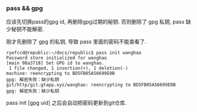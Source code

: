 ### pass && gpg

应该先切换pass的gpg id, 再删除gpg过期的秘钥. 否则删除了 gpg 私钥, pass 缺少秘钥不能解密. 

刚才先删除了 gpg 的私钥, 导致 pass 里面的密码不能查看了.


```
ryefccd@republic:~/docs/republic$ pass init wanghao
Password store initialized for wanghao
[main 98a3718] Set GPG id to wanghao.
 1 file changed, 1 insertion(+), 1 deletion(-)
machine: reencrypting to BD5FB05A56699E0B
gpg: 解密失败：缺少私钥
git/http/git.gtapp.xyz/wanghao: reencrypting to BD5FB05A56699E0B
gpg: 解密失败：缺少私钥
```


pass init [gpg uid] 之后会自动把密码更新到git仓库.